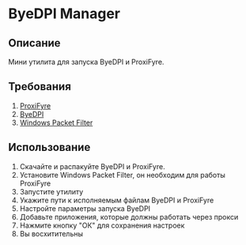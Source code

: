 # ByeDPI Manager

## Описание
Мини утилита для запуска ByeDPI и ProxiFyre.

## Требования

1. [ProxiFyre](https://github.com/wiresock/proxifyre)
2. [ByeDPI](https://github.com/hufrea/byedpi)
3. [Windows Packet Filter](https://github.com/wiresock/ndisapi)

## Использование

1. Скачайте и распакуйте ByeDPI и ProxiFyre. 
2. Установите Windows Packet Filter, он необходим для работы ProxiFyre
3. Запустите утилиту
4. Укажите пути к исполняемым файлам ByeDPI и ProxiFyre
5. Настройте параметры запуска ByeDPI
6. Добавьте приложения, которые должны работать через прокси
7. Нажмите кнопку "ОК" для сохранения настроек
8. Вы восхитительны
